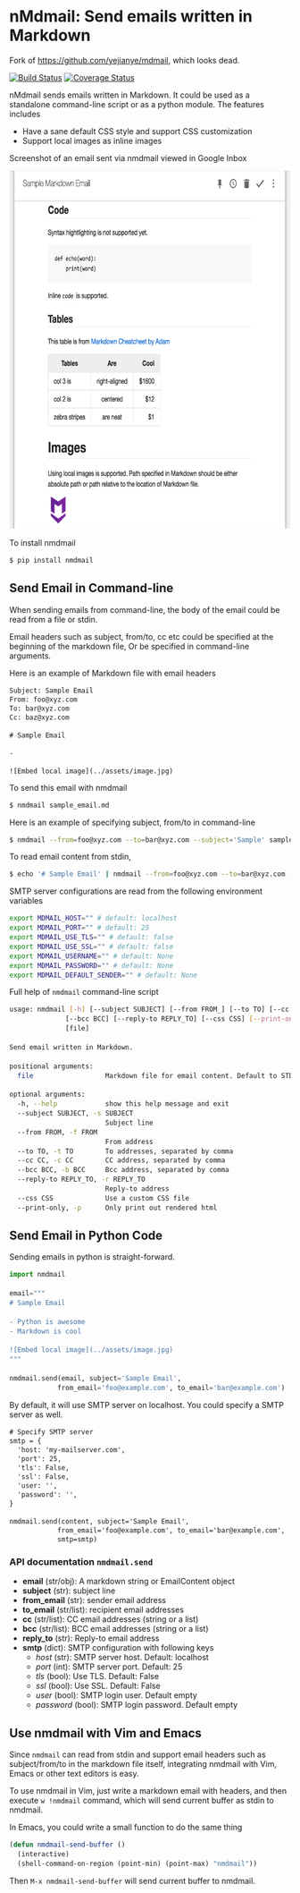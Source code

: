 nMdmail: Send emails written in Markdown
=======================================

Fork of https://github.com/yejianye/mdmail, which looks dead.

[![Build Status](https://travis-ci.org/yejianye/mdmail.svg?branch=master)](https://travis-ci.org/yejianye/mdmail)
[![Coverage Status](https://coveralls.io/repos/github/yejianye/mdmail/badge.svg)](https://coveralls.io/github/yejianye/mdmail)

nMdmail sends emails written in Markdown. It could be used as a standalone command-line script or as a python module. The features includes

- Have a sane default CSS style and support CSS customization
- Support local images as inline images

Screenshot of an email sent via nmdmail viewed in Google Inbox

<img src="screenshot.png" height="640"></img>

To install nmdmail

```bash
$ pip install nmdmail
```

Send Email in Command-line
--------------------------

When sending emails from command-line, the body of the email could be read from a file or stdin.

Email headers such as subject, from/to, cc etc could be specified at the beginning of the markdown file, Or be specified in command-line arguments.

Here is an example of Markdown file with email headers

```
Subject: Sample Email
From: foo@xyz.com
To: bar@xyz.com
Cc: baz@xyz.com

# Sample Email

-

![Embed local image](../assets/image.jpg)
```

To send this email with nmdmail

```bash
$ nmdmail sample_email.md
```

Here is an example of specifying subject, from/to in command-line

```bash
$ nmdmail --from=foo@xyz.com --to=bar@xyz.com --subject='Sample' sample_email.md
```

To read email content from stdin,

```bash
$ echo '# Sample Email' | nmdmail --from=foo@xyz.com --to=bar@xyz.com --subject='Sample'
```

SMTP server configurations are read from the following environment variables

```bash
export MDMAIL_HOST="" # default: localhost
export MDMAIL_PORT="" # default: 25
export MDMAIL_USE_TLS="" # default: false
export MDMAIL_USE_SSL="" # default: false
export MDMAIL_USERNAME="" # default: None
export MDMAIL_PASSWORD="" # default: None
export MDMAIL_DEFAULT_SENDER="" # default: None
```

Full help of `nmdmail` command-line script

```bash
usage: nmdmail [-h] [--subject SUBJECT] [--from FROM_] [--to TO] [--cc CC]
              [--bcc BCC] [--reply-to REPLY_TO] [--css CSS] [--print-only]
              [file]

Send email written in Markdown.

positional arguments:
  file                  Markdown file for email content. Default to STDIN.

optional arguments:
  -h, --help            show this help message and exit
  --subject SUBJECT, -s SUBJECT
                        Subject line
  --from FROM, -f FROM
                        From address
  --to TO, -t TO        To addresses, separated by comma
  --cc CC, -c CC        CC address, separated by comma
  --bcc BCC, -b BCC     Bcc address, separated by comma
  --reply-to REPLY_TO, -r REPLY_TO
                        Reply-to address
  --css CSS             Use a custom CSS file
  --print-only, -p      Only print out rendered html
```

Send Email in Python Code
--------------------------

Sending emails in python is straight-forward.

```python
import nmdmail

email="""
# Sample Email

- Python is awesome
- Markdown is cool

![Embed local image](../assets/image.jpg)
"""

nmdmail.send(email, subject='Sample Email',
            from_email='foo@example.com', to_email='bar@example.com')
```

By default, it will use SMTP server on localhost. You could specify a SMTP server as well.

```
# Specify SMTP server
smtp = {
  'host: 'my-mailserver.com',
  'port': 25,
  'tls': False,
  'ssl': False,
  'user: '',
  'password': '',
}

nmdmail.send(content, subject='Sample Email',
            from_email='foo@example.com', to_email='bar@example.com',
            smtp=smtp)
```


### API documentation `nmdmail.send`

- **email** (str/obj): A markdown string or EmailContent object
- **subject** (str): subject line
- **from_email** (str): sender email address
- **to_email** (str/list): recipient email addresses
- **cc** (str/list): CC email addresses (string or a list)
- **bcc** (str/list): BCC email addresses (string or a list)
- **reply_to** (str): Reply-to email address
- **smtp** (dict): SMTP configuration with following keys
    - *host* (str): SMTP server host. Default: localhost
    - *port* (int): SMTP server port. Default: 25
    - *tls* (bool): Use TLS. Default: False
    - *ssl* (bool): Use SSL. Default: False
    - *user* (bool): SMTP login user. Default empty
    - *password* (bool): SMTP login password. Default empty

Use nmdmail with Vim and Emacs
-------------------------------

Since `nmdmail` can read from stdin and support email headers such as subject/from/to in the markdown file itself,
integrating nmdmail with Vim, Emacs or other text editors is easy.

To use nmdmail in Vim, just write a markdown email with headers, and then execute `w !nmdmail` command, which will send
current buffer as stdin to nmdmail.

In Emacs, you could write a small function to do the same thing

```lisp
(defun nmdmail-send-buffer ()
  (interactive)
  (shell-command-on-region (point-min) (point-max) "nmdmail"))
```

Then `M-x nmdmail-send-buffer` will send current buffer to nmdmail.
